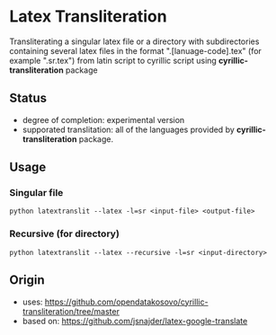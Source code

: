 # Latex Transliteration

Transliterating a singular latex file or a directory with subdirectories containing several latex files in the format ".[lanuage-code].tex" (for example "<file-name>.sr.tex") from latin script to cyrillic script using **cyrillic-transliteration** package

## Status

- degree of completion: experimental version
- supporated translitation: all of the languages provided by **cyrillic-transliteration** package.

## Usage

### Singular file

```
python latextranslit --latex -l=sr <input-file> <output-file>
```

### Recursive (for directory)

```
python latextranslit --latex --recursive -l=sr <input-directory>
```

## Origin

- uses: https://github.com/opendatakosovo/cyrillic-transliteration/tree/master
- based on: https://github.com/jsnajder/latex-google-translate
